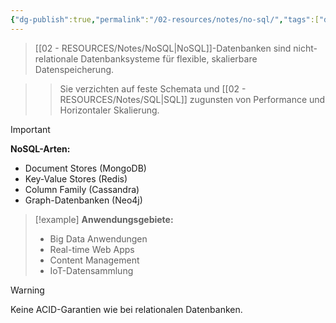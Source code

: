 ```yaml
---
{"dg-publish":true,"permalink":"/02-resources/notes/no-sql/","tags":["datenbank/arten","big-data/speicherung"],"noteIcon":"","updated":"2025-10-29T12:59:08.727+01:00"}
---
```



>[[02 - RESOURCES/Notes/NoSQL\|NoSQL]]-Datenbanken sind nicht-relationale Datenbanksysteme für flexible, skalierbare Datenspeicherung.

>>Sie verzichten auf feste Schemata und [[02 - RESOURCES/Notes/SQL\|SQL]] zugunsten von Performance und Horizontaler Skalierung.

>[!important] 
>**NoSQL-Arten:**
>- Document Stores (MongoDB)
>- Key-Value Stores (Redis)
>- Column Family (Cassandra)
>- Graph-Datenbanken (Neo4j)

>[!example] 
>**Anwendungsgebiete:**
>- Big Data Anwendungen
>- Real-time Web Apps
>- Content Management
>- IoT-Datensammlung

>[!warning] 
>Keine ACID-Garantien wie bei relationalen Datenbanken.